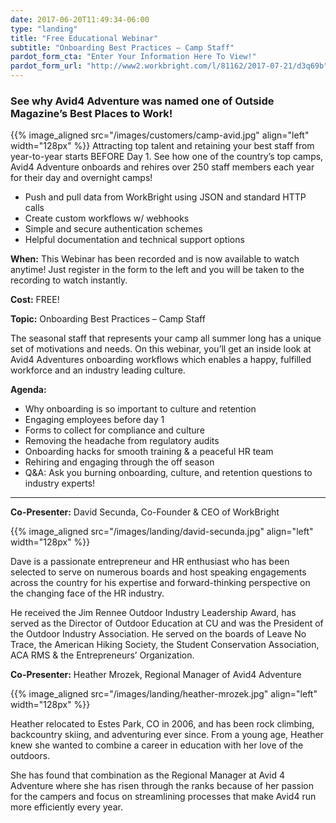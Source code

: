 ```yaml
---
date: 2017-06-20T11:49:34-06:00
type: "landing"
title: "Free Educational Webinar"
subtitle: "Onboarding Best Practices – Camp Staff"
pardot_form_cta: "Enter Your Information Here To View!"
pardot_form_url: "http://www2.workbright.com/l/81162/2017-07-21/d3q69b"
---
```


### See why Avid4 Adventure was named one of Outside Magazine’s Best Places to Work!

{{% image_aligned src="/images/customers/camp-avid.jpg" align="left" width="128px" %}}
Attracting top talent and retaining your best staff from year-to-year starts BEFORE Day 1. See how one of the country’s top camps, Avid4 Adventure onboards and rehires over 250 staff members each year for their day and overnight camps!

- Push and pull data from WorkBright using JSON and standard HTTP calls
- Create custom workflows w/ webhooks
- Simple and secure authentication schemes
- Helpful documentation and technical support options

**When:** This Webinar has been recorded and is now available to watch anytime! Just register in the form to the left and you will be taken to the recording to watch instantly.

**Cost:** FREE!

**Topic:** Onboarding Best Practices – Camp Staff 

The seasonal staff that represents your camp all summer long has a unique set of motivations and needs. On this webinar, you’ll get an inside look at Avid4 Adventures onboarding workflows which enables a happy, fulfilled workforce and an industry leading culture.

**Agenda:**

- Why onboarding is so important to culture and retention
- Engaging employees before day 1
- Forms to collect for compliance and culture
- Removing the headache from regulatory audits
- Onboarding hacks for smooth training & a peaceful HR team
- Rehiring and engaging through the off season
- Q&A: Ask you burning onboarding, culture, and retention questions to industry experts!

---

**Co-Presenter:** David Secunda, Co-Founder & CEO of WorkBright

{{% image_aligned src="/images/landing/david-secunda.jpg" align="left" width="128px" %}}

Dave is a passionate entrepreneur and HR enthusiast who has been selected to serve on numerous boards and host speaking engagements across the country for his expertise and forward-thinking perspective on the changing face of the HR industry.

He received the Jim Rennee Outdoor Industry Leadership Award, has served as the Director of Outdoor Education at CU and was the President of the Outdoor Industry Association. He served on the boards of Leave No Trace, the American Hiking Society, the Student Conservation Association, ACA RMS & the Entrepreneurs’ Organization.

**Co-Presenter:** Heather Mrozek, Regional Manager of Avid4 Adventure

{{% image_aligned src="/images/landing/heather-mrozek.jpg" align="left" width="128px" %}}

Heather relocated to Estes Park, CO in 2006, and has been rock climbing, backcountry skiing, and adventuring ever since. From a young age, Heather knew she wanted to combine a career in education with her love of the outdoors.

She has found that combination as the Regional Manager at Avid 4 Adventure where she has risen through the ranks because of her passion for the campers and focus on streamlining processes that make Avid4 run more efficiently every year.